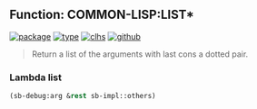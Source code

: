 ## Function: COMMON-LISP:LIST\*
[![package](https://img.shields.io/badge/Package-COMMON--LISP-5f9ea0.svg?style=social&colorA=999999)](../) [![type](https://img.shields.io/badge/Type-Function-5f9ea0.svg?style=social&colorA=999999)](../#function) [![clhs](https://img.shields.io/badge/CLHS-LIST*-5f9ea0.svg?style=social&colorA=999999)](http://www.lispworks.com/documentation/HyperSpec/Body/f_list_.htm) [![github](https://img.shields.io/badge/GitHub-View_the_source-5f9ea0.svg?style=social&colorA=999999&logo=github)](https://github.com/sbcl/sbcl/blob/master/src/code/list.lisp/) 

> Return a list of the arguments with last cons a dotted pair.

### Lambda list
```cl
(sb-debug:arg &rest sb-impl::others)
```
